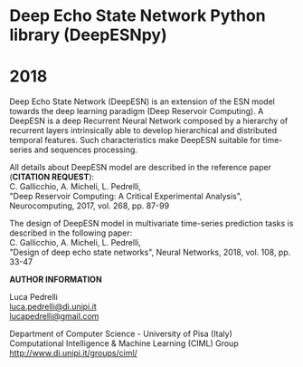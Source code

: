 # Deep Echo State Network Python library (DeepESNpy)
# 2018

Deep Echo State Network (DeepESN) is an extension of the ESN model towards the deep learning paradigm (Deep Reservoir Computing). A DeepESN is a deep Recurrent Neural Network composed by a hierarchy of recurrent layers intrinsically able to develop hierarchical and distributed temporal features. Such characteristics make DeepESN suitable for time-series and sequences processing.

All details about DeepESN model are described in the reference paper (**CITATION REQUEST**): <br />
C. Gallicchio, A. Micheli, L. Pedrelli, <br />
"Deep Reservoir Computing: A Critical Experimental Analysis", Neurocomputing, 2017, vol. 268, pp. 87-99

The design of DeepESN model in multivariate time-series prediction tasks is described in the following paper: <br />
C. Gallicchio, A. Micheli, L. Pedrelli, <br />
"Design of deep echo state networks", Neural Networks, 2018, vol. 108, pp. 33-47


**AUTHOR INFORMATION**

Luca Pedrelli <br />
luca.pedrelli@di.unipi.it <br />
lucapedrelli@gmail.com

Department of Computer Science - University of Pisa (Italy) <br />
Computational Intelligence & Machine Learning (CIML) Group <br />
http://www.di.unipi.it/groups/ciml/

